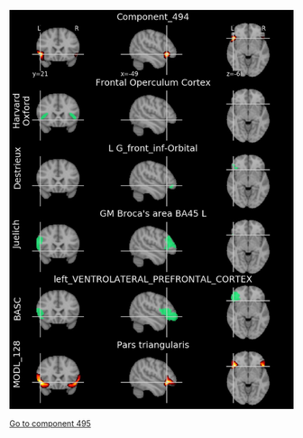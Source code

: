 


![494](preliminary/494.jpg "Component 494")

[Go to component 495](https://parietal-inria.github.io/MODL_atlas/1024/495 "Component 495")